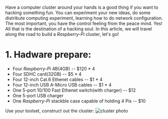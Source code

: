 Have a computer cluster around your hands is a good thing if you want to hacking something fun. You can 
experiment your new ideas, do some distribute computing experiment, learning how to do network configuration.
The most important, you have the control feeling from the peace mind. Yes! All that is the destination of
a hacking soul. In this article, we will travel along the road to build a *Raspberry-Pi* cluster, let's go!

# 1. Hadware prepare:
* Four *Raspberry-Pi* 4B(4GB) -- $120 * 4
* Four SDHC card(32GB) -- $5 * 4
* Four 12-inch Cat.6 Ethenet cables -- $1 * 4
* Four 12-inch USB A-Micro USB cables -- $1 * 4
* One 5-port 10/100 Fast Ethenet switch(with charger) -- $12
* One 5-port USB charger
* One *Raspberry-Pi* stackble case capable of holding 4 Pis -- $10

Use your toolset, construct out the cluster:
![cluster photo](./asserts/cluster_build/my_cluster.jpg)
